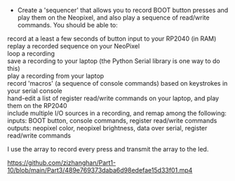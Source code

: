 * Create a 'sequencer' that allows you to record BOOT button presses and play them on the Neopixel, and also play a sequence of read/write commands. You should be able to:<br>

record at a least a few seconds of button input to your RP2040 (in RAM)<br>
replay a recorded sequence on your NeoPixel<br>
loop a recording<br>
save a recording to your laptop (the Python Serial library is one way to do this)<br>
play a recording from your laptop<br>
record 'macros' (a sequence of console commands) based on keystrokes in your serial console<br>
hand-edit a list of register read/write commands on your laptop, and play them on the RP2040<br>
include multiple I/O sources in a recording, and remap among the following:<br>
inputs: BOOT button, console commands, register read/write commands<br>
outputs: neopixel color, neopixel brightness, data over serial, register read/write commands<br>

I use the array to record every press and transmit the array to the led.

https://github.com/zizhanghan/Part1-10/blob/main/Part3/489e769373daba6d98edefae15d33f01.mp4
